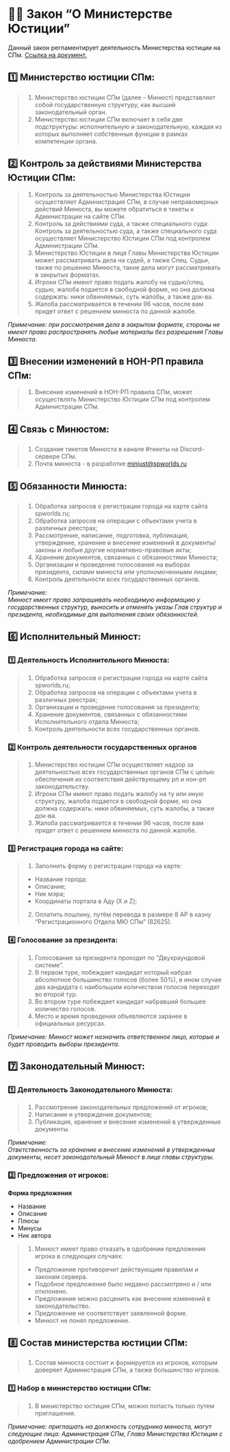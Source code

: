 # 🧑‍⚖️ Закон “О Министерстве Юстиции”

Данный закон регламентирует деятельность Министерства юстиции на СПм. [Ссылка на документ.](https://docs.google.com/document/d/13NwdIRYycJUF1VkV4kjqnPKb-rmjqLFAhHwmO4t5Uvo/edit?usp=sharing)

## 1️⃣ Министерство юстиции СПм:

> 1. Министерство юстиции СПм (далее - Минюст) представляет собой государственную структуру, как высший законодательный орган.  
> 2. Министерство юстиции СПм включает в себя две подструктуры: исполнительную и законодательную, каждая из которых выполняет собственные функции в рамках компетенции органа.  

## 2️⃣ Контроль за действиями Министерства Юстиции СПм: 

> 1. Контроль за деятельностью Министерства Юстиции осуществляет Администрация СПм, в случае неправомерных действий Минюста, вы можете обратиться в тикеты к Администрации на сайте СПм.  
> 2. Контроль за действиями суда, а также специального суда: Контроль за деятельностью суда, а также специального суда осуществляет Министерство Юстиции СПм под контролем Администрации СПм.  
> 3. Министерство Юстиции в лице Главы Министерства Юстиции может рассматривать дела на судей, а также Спец. Судьи, также по решению Минюста, такие дела могут рассматривать в закрытых форматах.  
> 4. Игроки СПм имеют право подать жалобу на судью/спец. судью, жалоба подается в свободной форме, но она должна содержать: ники обвиняемых, суть жалобы, а также док-ва.  
> 5. Жалоба рассматривается в течении 96 часов, после вам придет ответ с решением минюста по данной жалобе.  

*Примечание: при рассмотрения дела в закрытом формате, стороны не имеют право распространять любые материалы без разрешения Главы Минюста.*  

## 3️⃣ Внесении изменений в НОН-РП правила СПм: 

> 1. Внесение изменений в НОН-РП правила СПм, может осуществлять Министерство Юстиции СПм под контролем Администрации СПм.  

## 4️⃣ Связь с Минюстом:

> 1. Создание тикетов Минюста в канале #тикеты на Discord-сервере СПм.  
> 2. Почта минюста - в разработке minjust@spworlds.ru  

## 5️⃣ Обязанности Минюста:

> 1. Обработка запросов о регистрации города на карте сайта spworlds.ru;  
> 2. Обработка запросов на операции с объектами учета в различных реестрах;  
> 3. Рассмотрение, написание, подготовка, публикация, утверждение, хранение и внесение изменений в документы/законы и любые другие нормативно-правовые акты;  
> 4. Хранение документов, связанных с обязанностями Минюста;  
> 5. Организации и проведение голосования на выборах президента, силами минюста или уполномоченными лицами;  
> 6. Контроль деятельности всех государственных органов.  

*Примечание:  
Минюст имеет право запрашивать необходимую информацию у государственных структур, выносить и отменять указы Глав структур и президента, необходимые для выполнения своих обязанностей.*  

## 6️⃣ Исполнительный Минюст:

### 1️⃣ Деятельность Исполнительного Минюста:

> 1. Обработка запросов о регистрации города на карте сайта spworlds.ru;  
> 2. Обработка запросов на операции с объектами учета в различных реестрах;  
> 3. Организации и проведение голосования за президента;  
> 4. Хранение документов, связанных с обязанностями Исполнительного отдела Минюста;  
> 5. Контроль деятельности всех государственных органов.  

### 2️⃣ Контроль деятельности государственных органов

> 1. Министерство юстиции СПм осуществляет надзор за деятельностью всех государственных органов СПм с целью обеспечения их соответствия действующему рп и нон-рп законодательству.  
> 2. Игроки СПм имеют право подать жалобу на ту или иную структуру, жалоба подается в свободной форме, но она должна содержать: ники обвиняемых, суть жалобы, а также док-ва.  
> 3. Жалоба рассматривается в течении 96 часов, после вам придет ответ с решением минюста по данной жалобе.  

### 3️⃣ Регистрация города на сайте:

> 1. Заполнить форму о регистрации города на карте:  
> - Название города;  
> - Описание;  
> - Ник мэра;  
> - Координаты портала в Аду (X и Z);  
> 2. Оплатить пошлину, путём перевода в размере 8 АР в казну “Регистрационного Отдела МЮ СПм” (82625).  

### 4️⃣ Голосование за президента:

> 1. Голосование за президента проходит по “Двухраундовой системе”.  
> 2. В первом туре, побеждает кандидат который набрал абсолютное большинство голосов (более 50%), в ином случае два кандидата с наибольшим количеством голосов переходят во второй тур.  
> 3. Во втором туре побеждает кандидат набравший большее количество голосов.  
> 4. Место и время проведения объявляются заранее в официальных ресурсах.  

*Примечание: Минюст может назначить ответственное лицо, которые и будет проводить выборы президента.*  

## 7️⃣ Законодательный Минюст:

### 1️⃣ Деятельность Законодательного Минюста:

> 1. Рассмотрение законодательных предложений от игроков;  
> 2. Написание и утверждение документов;  
> 3. Публикация, хранение и внесение изменений в утвержденные документы.  

*Примечание:  
Ответственность за хранение и внесение изменений в утвержденные документы, несет законодательный Минюст в лице главы структуры.*  

### 2️⃣ Предложения от игроков:

**Форма предложения**  
- Название  
- Описание  
- Плюсы  
- Минусы  
- Ник автора  

> 1. Минюст имеет право отказать в одобрении предложения игрока в следующих случаях:  
> - Предложение противоречит действующим правилам и законам сервера.  
> - Подобное предложение было недавно рассмотрено и / или отклонено.  
> - Предложение можно расценить как внесение изменений в законодательство.  
> - Предложение не соответствует заявленной форме.  
> - Минюст не понял предложение.  

## 8️⃣ Состав министерства юстиции СПм:

> 1. Состав минюста состоит и формируется из игроков, которым доверяет Администрация СПм, а также большинство игроков.  

### 1️⃣ Набор в министерство юстиции СПм:

> 1. В министерство юстиции СПм, можно попасть только путем приглашения.  

*Примечание: приглашать на должность сотрудника минюста, могут следующие лица: Администрация СПм, Глава Министерства Юстиции с одобрением Администрации СПм.*  